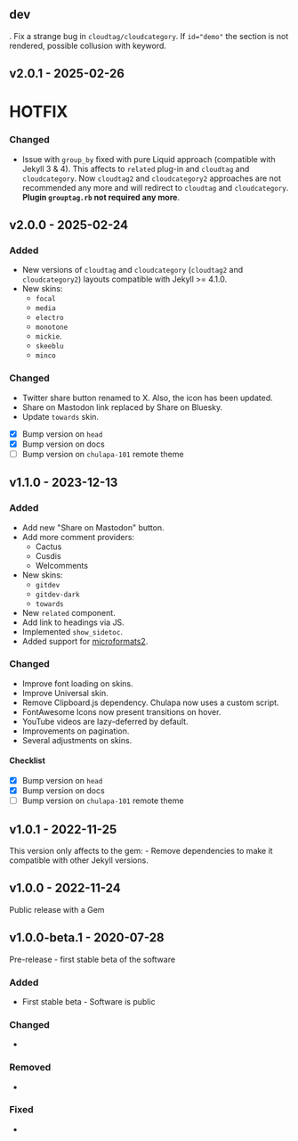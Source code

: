 ## dev

. Fix a strange bug in `cloudtag/cloudcategory`. If `id="demo"` the section is not rendered, possible collusion with keyword.

## v2.0.1 - 2025-02-26

# HOTFIX

### Changed

- Issue with `group_by` fixed with pure Liquid approach (compatible with Jekyll 3 & 4). This affects to `related` plug-in
  and `cloudtag` and `cloudcategory`. Now `cloudtag2` and `cloudcategory2` approaches are not recommended any more and will
  redirect to `cloudtag` and `cloudcategory`. **Plugin `grouptag.rb` not required any more**.

## v2.0.0 - 2025-02-24

### Added

-   New versions of `cloudtag` and `cloudcategory` (`cloudtag2` and `cloudcategory2`) layouts compatible with Jekyll >= 4.1.0.
-   New skins:
    - `focal`
    - `media`
    - `electro`
    - `monotone`
    - `mickie`.
    - `skeeblu`
    - `minco`

### Changed
-   Twitter share button renamed to X. Also, the icon has been updated.
-   Share on Mastodon link replaced by Share on Bluesky.
-   Update `towards` skin.

-   [x] Bump version on `head`
-   [x] Bump version on docs
-   [ ] Bump version on `chulapa-101` remote theme

## v1.1.0 - 2023-12-13

### Added

-   Add new "Share on Mastodon" button.
-   Add more comment providers:
    -   Cactus
    -   Cusdis
    -   Welcomments
-   New skins:
    -   `gitdev`
    -   `gitdev-dark`
    -   `towards`
-   New `related` component.
-   Add link to headings via JS.
-   Implemented `show_sidetoc`.
-   Added support for
    [microformats2](http://microformats.org/wiki/microformats2).

### Changed

-   Improve font loading on skins.
-   Improve Universal skin.
-   Remove Clipboard.js dependency. Chulapa now uses a custom script.
-   FontAwesome Icons now present transitions on hover.
-   YouTube videos are lazy-deferred by default.
-   Improvements on pagination.
-   Several adjustments on skins.

#### Checklist

-   [x] Bump version on `head`
-   [x] Bump version on docs
-   [ ] Bump version on `chulapa-101` remote theme

## v1.0.1 - 2022-11-25

This version only affects to the gem: - Remove dependencies to make it
compatible with other Jekyll versions.

## v1.0.0 - 2022-11-24

Public release with a Gem

## v1.0.0-beta.1 - 2020-07-28

Pre-release - first stable beta of the software

### Added

-   First stable beta - Software is public

### Changed

-   

### Removed

-   

### Fixed

-   
